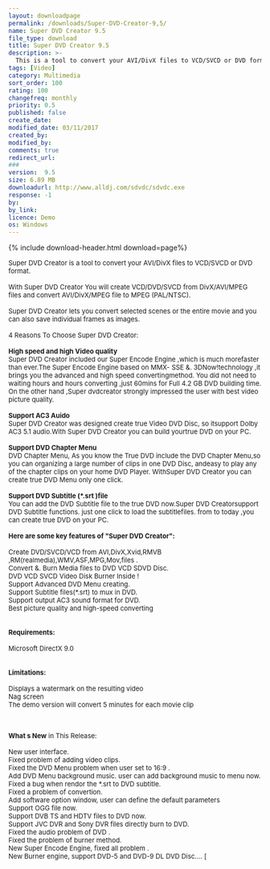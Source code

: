 ```yaml
---
layout: downloadpage
permalink: /downloads/Super-DVD-Creator-9,5/
name: Super DVD Creator 9.5
file_type: download
title: Super DVD Creator 9.5
description: >-
  This is a tool to convert your AVI/DivX files to VCD/SVCD or DVD format.
tags: [Video]
category: Multimedia
sort_order: 100
rating: 100
changefreq: monthly
priority: 0.5
published: false
create_date: 
modified_date: 03/11/2017
created_by: 
modified_by: 
comments: true
redirect_url: 
### 
version:  9.5
size: 6.89 MB
downloadurl: http://www.alldj.com/sdvdc/sdvdc.exe
response: -1
by: 
by_link: 
licence: Demo 
os: Windows
---
```


{% include download-header.html download=page%}

<p style="fix-download-text !important">
<p><font size="2"><p>Super DVD Creator is a tool to convert your AVI/DivX files to VCD/SVCD or DVD format. <br />
<br />
With Super DVD Creator You will create VCD/DVD/SVCD from DivX/AVI/MPEG files and convert AVI/DivX/MPEG file to MPEG (PAL/NTSC). <br />
<br />
Super DVD Creator lets you convert selected scenes or the entire movie and you can also save individual frames as images.<br />
<br />
4 Reasons To Choose Super DVD Creator:<br />
<br />
<strong>High speed and high Video quality </strong><br />
Super DVD Creator included our Super Encode Engine ,which is much morefaster than ever.The Super Encode Engine based on MMX- SSE &amp;. 3DNow!technology ,it brings you the advanced and high speed convertingmethod. You did not need to waiting hours and hours converting ,just 60mins for Full 4.2 GB DVD building time. On the other hand ,Super dvdcreator strongly impressed the user with best video picture quality.<br />
<br />
<strong>Support AC3 Auido </strong><br />
Super DVD Creator was designed create true Video DVD Disc, so itsupport Dolby AC3 5.1 audio.With Super DVD Creator you can build yourtrue DVD on your PC. <br />
<br />
<strong>Support DVD Chapter Menu </strong><br />
DVD Chapter Menu, As you know the True DVD include the DVD Chapter Menu,so you can organizing a large number of clips in one DVD Disc, andeasy to play any of the chapter clips on your home DVD Player. WithSuper DVD Creator you can create true DVD Menu only one click.<br />
<br />
<strong>Support DVD Subtitle (*.srt )file</strong><br />
You can add the DVD Subtitle file to the true DVD now.Super DVD Creatorsupport DVD Subtitle functions. just one click to load the subtitlefiles. from to today ,you can create true DVD on your PC.<br />
<br />
<span><strong>Here are some key features of "Super DVD Creator":</strong></span><br />
<br />
Create DVD/SVCD/VCD from AVI,DivX,Xvid,RMVB ,RM(realmedia),WMV,ASF,MPG,Mov,files .<br />
Convert &amp;. Burn Media files to DVD VCD SDVD Disc. <br />
DVD VCD SVCD Video Disk Burner Inside ! <br />
Support Advanced DVD Menu creating.<br />
Support Subtitle files(*.srt) to mux in DVD.<br />
Support output AC3 sound format for DVD.<br />
Best picture quality and high-speed converting <br />
<br />
<br />
<span><strong>Requirements:</strong></span><br />
<br />
Microsoft DirectX 9.0<br />
<br />
<br />
<span><strong>Limitations:</strong></span><br />
<br />
Displays a watermark on the resulting video<br />
Nag screen<br />
The demo version will convert 5 minutes for each movie clip<br />
</p>
<div class="celltext_big"><br />
<br />
<strong>What s New</strong> in This Release:<br />
<br />
New user interface.<br />
Fixed problem of adding video clips.<br />
Fixed the DVD Menu problem when user set to 16:9 .<br />
Add DVD Menu background music. user can add background music to menu now.<br />
Fixed a bug when rendor the *.srt to DVD subtitle.<br />
Fixed a problem of convertion.<br />
Add software option window, user can define the default parameters<br />
Support OGG file now. <br />
Support DVB TS and HDTV files to DVD now.<br />
Support JVC DVR and Sony DVR files directly burn to DVD. <br />
Fixed the audio problem of DVD .<br />
Fixed the problem of burner method. <br />
New Super Encode Engine, fixed all problem .<br />
New Burner engine, support DVD-5 and DVD-9 DL DVD Disc.... [ </div></p></p>
